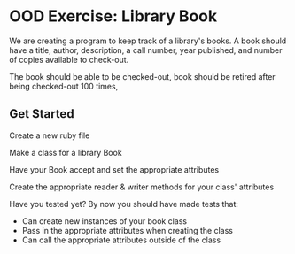 # OOD Exercise: Library Book

We are creating a program to keep track of a library's books.
A book should have a title, author, description, a call number, year published, and number of copies available to check-out.

The book should be able to be checked-out, book should be retired after being checked-out 100 times,


## Get Started
Create a new ruby file

Make a class for a library Book

Have your Book accept and set the appropriate attributes

Create the appropriate reader & writer methods for your class' attributes

Have you tested yet? By now you should have made tests that:
  - Can create new instances of your book class
  - Pass in the appropriate attributes when creating the class
  - Can call the appropriate attributes outside of the class
